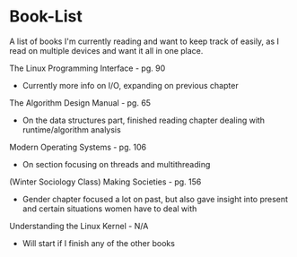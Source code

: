 # Book-List
A list of books I'm currently reading and want to keep track of easily, as I read on multiple devices and want it all in one place.

The Linux Programming Interface - pg. 90
- Currently more info on I/O, expanding on previous chapter

The Algorithm Design Manual - pg. 65
- On the data structures part, finished reading chapter dealing with runtime/algorithm analysis

Modern Operating Systems - pg. 106
- On section focusing on threads and multithreading

(Winter Sociology Class) Making Societies - pg. 156
- Gender chapter focused a lot on past, but also gave insight into present and certain situations women have to deal with

Understanding the Linux Kernel - N/A
- Will start if I finish any of the other books
